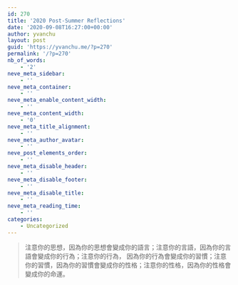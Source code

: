 ```yaml
---
id: 270
title: '2020 Post-Summer Reflections'
date: '2020-09-08T16:27:00+00:00'
author: yvanchu
layout: post
guid: 'https://yvanchu.me/?p=270'
permalink: '/?p=270'
nb_of_words:
    - '2'
neve_meta_sidebar:
    - ''
neve_meta_container:
    - ''
neve_meta_enable_content_width:
    - ''
neve_meta_content_width:
    - '0'
neve_meta_title_alignment:
    - ''
neve_meta_author_avatar:
    - ''
neve_post_elements_order:
    - ''
neve_meta_disable_header:
    - ''
neve_meta_disable_footer:
    - ''
neve_meta_disable_title:
    - ''
neve_meta_reading_time:
    - ''
categories:
    - Uncategorized
---
```


> 注意你的思想，因為你的思想會變成你的語言；注意你的言語，因為你的言語會變成你的行為；注意你的行為， 因為你的行為會變成你的習慣；注意你的習慣，因為你的習慣會變成你的性格；注意你的性格，因為你的性格會變成你的命運。